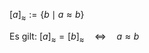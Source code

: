 $[a]_{\approx}:=\{b \mid a \approx b\}$

Es gilt:
$[a]_{\approx}=[b]_{\approx} \quad \Leftrightarrow \quad a \approx b$

